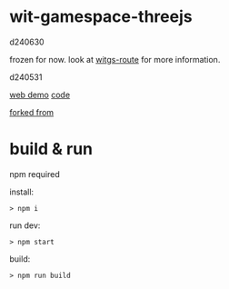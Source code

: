 # wit-gamespace-threejs

d240630

frozen for now. look at [witgs-route](https://github.com/tynrare/witgs-route) for more information.

d240531

[web demo](https://wit-gamespace-threejs.netlify.app/)
[code](https://github.com/tynrare/wit-gamespace-threejs)

[forked from](https://github.com/tynrare/camera-thirdperson-threejs)

# build & run

npm required

install:
```
> npm i
```

run dev:
```
> npm start
```

build:
```
> npm run build
```
